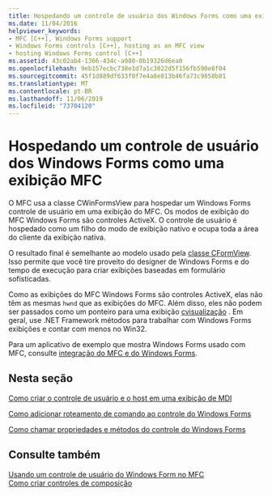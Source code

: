 ```yaml
---
title: Hospedando um controle de usuário dos Windows Forms como uma exibição MFC
ms.date: 11/04/2016
helpviewer_keywords:
- MFC [C++], Windows Forms support
- Windows Forms controls [C++], hosting as an MFC view
- hosting Windows Forms control [C++]
ms.assetid: 43c02ab4-1366-434c-a980-0b19326d6ea0
ms.openlocfilehash: 9eb157ecbc738e1d7a1c3022d5f156fb590e8f04
ms.sourcegitcommit: 45f1d889df633f0f7e4a8e813b46fa73c9858b81
ms.translationtype: MT
ms.contentlocale: pt-BR
ms.lasthandoff: 11/06/2019
ms.locfileid: "73704120"
---
```

# <a name="hosting-a-windows-forms-user-control-as-an-mfc-view"></a>Hospedando um controle de usuário dos Windows Forms como uma exibição MFC

O MFC usa a classe CWinFormsView para hospedar um Windows Forms controle de usuário em uma exibição do MFC. Os modos de exibição do MFC Windows Forms são controles ActiveX. O controle de usuário é hospedado como um filho do modo de exibição nativo e ocupa toda a área do cliente da exibição nativa.

O resultado final é semelhante ao modelo usado pela [classe CFormView](../mfc/reference/cformview-class.md). Isso permite que você tire proveito do designer de Windows Forms e do tempo de execução para criar exibições baseadas em formulário sofisticadas.

Como as exibições do MFC Windows Forms são controles ActiveX, elas não têm as mesmas `hwnd` que as exibições do MFC. Além disso, eles não podem ser passados como um ponteiro para uma exibição [cvisualização](../mfc/reference/cview-class.md) . Em geral, use .NET Framework métodos para trabalhar com Windows Forms exibições e contar com menos no Win32.

Para um aplicativo de exemplo que mostra Windows Forms usado com MFC, consulte [integração do MFC e do Windows Forms](https://www.microsoft.com/en-us/download/details.aspx?id=2113).

## <a name="in-this-section"></a>Nesta seção

[Como criar o controle de usuário e o host em uma exibição de MDI](../dotnet/how-to-create-the-user-control-and-host-mdi-view.md)

[Como adicionar roteamento de comando ao controle do Windows Forms](../dotnet/how-to-add-command-routing-to-the-windows-forms-control.md)

[Como chamar propriedades e métodos do controle do Windows Forms](../dotnet/how-to-call-properties-and-methods-of-the-windows-forms-control.md)

## <a name="see-also"></a>Consulte também

[Usando um controle de usuário do Windows Form no MFC](../dotnet/using-a-windows-form-user-control-in-mfc.md)<br/>
[Como criar controles de composição](/dotnet/framework/winforms/controls/how-to-author-composite-controls)
